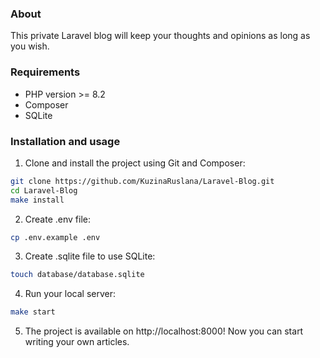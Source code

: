 ### About
This private Laravel blog will keep your thoughts and opinions as long as you wish.

### Requirements
+ PHP version >= 8.2
+ Composer
+ SQLite

### Installation and usage
1. Clone and install the project using Git and Composer:
```bash
git clone https://github.com/KuzinaRuslana/Laravel-Blog.git
cd Laravel-Blog
make install
```
2. Create .env file:
```bash
cp .env.example .env
```
3. Create .sqlite file to use SQLite:
```bash
touch database/database.sqlite
```
4. Run your local server:
```bash
make start
```
5. The project is available on http://localhost:8000! Now you can start writing your own articles.